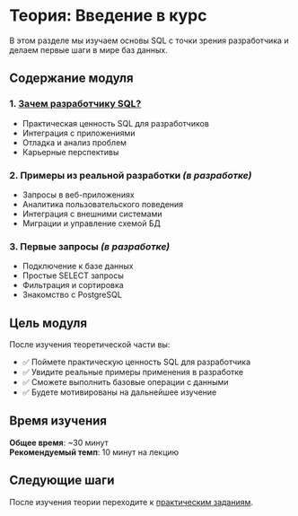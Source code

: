 # Теория: Введение в курс

В этом разделе мы изучаем основы SQL с точки зрения разработчика и делаем первые шаги в мире баз данных.

## Содержание модуля

### 1. [Зачем разработчику SQL?](01-why-sql-for-developers.md)
- Практическая ценность SQL для разработчиков
- Интеграция с приложениями
- Отладка и анализ проблем
- Карьерные перспективы

### 2. Примеры из реальной разработки *(в разработке)*
- Запросы в веб-приложениях
- Аналитика пользовательского поведения
- Интеграция с внешними системами
- Миграции и управление схемой БД

### 3. Первые запросы *(в разработке)*
- Подключение к базе данных
- Простые SELECT запросы
- Фильтрация и сортировка
- Знакомство с PostgreSQL

## Цель модуля

После изучения теоретической части вы:
- ✅ Поймете практическую ценность SQL для разработчика
- ✅ Увидите реальные примеры применения в разработке
- ✅ Сможете выполнить базовые операции с данными
- ✅ Будете мотивированы на дальнейшее изучение

## Время изучения
**Общее время**: ~30 минут  
**Рекомендуемый темп**: 10 минут на лекцию

## Следующие шаги
После изучения теории переходите к [практическим заданиям](../practice/README.md). 